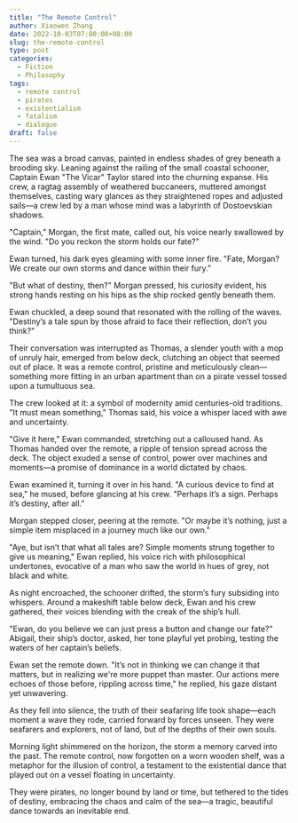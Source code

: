 ```yaml
---
title: "The Remote Control"
author: Xiaowen Zhang
date: 2022-10-03T07:00:00+08:00
slug: the-remote-control
type: post
categories:
  - Fiction
  - Philosophy
tags:
  - remote control
  - pirates
  - existentialism
  - fatalism
  - dialogue
draft: false
---
```


The sea was a broad canvas, painted in endless shades of grey beneath a brooding sky. Leaning against the railing of the small coastal schooner, Captain Ewan "The Vicar" Taylor stared into the churning expanse. His crew, a ragtag assembly of weathered buccaneers, muttered amongst themselves, casting wary glances as they straightened ropes and adjusted sails—a crew led by a man whose mind was a labyrinth of Dostoevskian shadows.

"Captain," Morgan, the first mate, called out, his voice nearly swallowed by the wind. "Do you reckon the storm holds our fate?"

Ewan turned, his dark eyes gleaming with some inner fire. "Fate, Morgan? We create our own storms and dance within their fury."

"But what of destiny, then?" Morgan pressed, his curiosity evident, his strong hands resting on his hips as the ship rocked gently beneath them.

Ewan chuckled, a deep sound that resonated with the rolling of the waves. "Destiny’s a tale spun by those afraid to face their reflection, don’t you think?"

Their conversation was interrupted as Thomas, a slender youth with a mop of unruly hair, emerged from below deck, clutching an object that seemed out of place. It was a remote control, pristine and meticulously clean—something more fitting in an urban apartment than on a pirate vessel tossed upon a tumultuous sea.

The crew looked at it: a symbol of modernity amid centuries-old traditions. "It must mean something," Thomas said, his voice a whisper laced with awe and uncertainty.

"Give it here," Ewan commanded, stretching out a calloused hand. As Thomas handed over the remote, a ripple of tension spread across the deck. The object exuded a sense of control, power over machines and moments—a promise of dominance in a world dictated by chaos.

Ewan examined it, turning it over in his hand. "A curious device to find at sea," he mused, before glancing at his crew. "Perhaps it’s a sign. Perhaps it’s destiny, after all."

Morgan stepped closer, peering at the remote. "Or maybe it’s nothing, just a simple item misplaced in a journey much like our own."

"Aye, but isn’t that what all tales are? Simple moments strung together to give us meaning," Ewan replied, his voice rich with philosophical undertones, evocative of a man who saw the world in hues of grey, not black and white.

As night encroached, the schooner drifted, the storm’s fury subsiding into whispers. Around a makeshift table below deck, Ewan and his crew gathered, their voices blending with the creak of the ship’s hull.

"Ewan, do you believe we can just press a button and change our fate?" Abigail, their ship’s doctor, asked, her tone playful yet probing, testing the waters of her captain’s beliefs.

Ewan set the remote down. "It’s not in thinking we can change it that matters, but in realizing we're more puppet than master. Our actions mere echoes of those before, rippling across time," he replied, his gaze distant yet unwavering.

As they fell into silence, the truth of their seafaring life took shape—each moment a wave they rode, carried forward by forces unseen. They were seafarers and explorers, not of land, but of the depths of their own souls.

Morning light shimmered on the horizon, the storm a memory carved into the past. The remote control, now forgotten on a worn wooden shelf, was a metaphor for the illusion of control, a testament to the existential dance that played out on a vessel floating in uncertainty.

They were pirates, no longer bound by land or time, but tethered to the tides of destiny, embracing the chaos and calm of the sea—a tragic, beautiful dance towards an inevitable end.